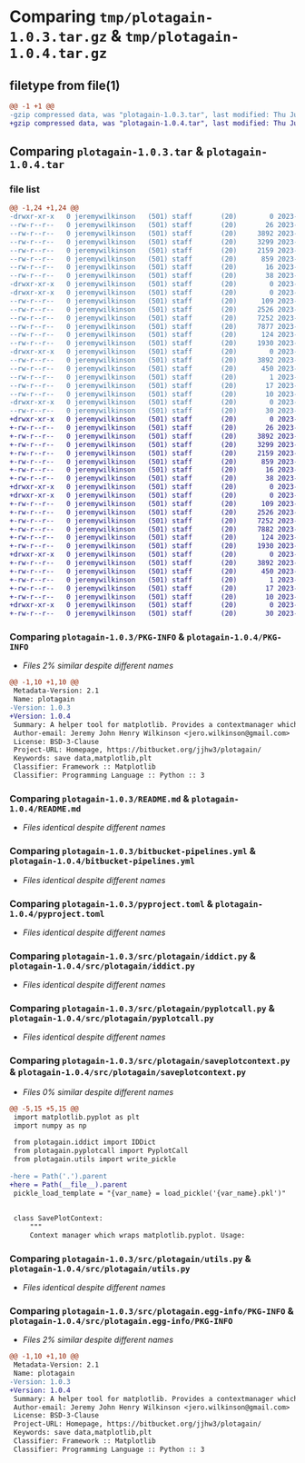 # Comparing `tmp/plotagain-1.0.3.tar.gz` & `tmp/plotagain-1.0.4.tar.gz`

## filetype from file(1)

```diff
@@ -1 +1 @@
-gzip compressed data, was "plotagain-1.0.3.tar", last modified: Thu Jul 20 18:33:23 2023, max compression
+gzip compressed data, was "plotagain-1.0.4.tar", last modified: Thu Jul 20 18:34:55 2023, max compression
```

## Comparing `plotagain-1.0.3.tar` & `plotagain-1.0.4.tar`

### file list

```diff
@@ -1,24 +1,24 @@
-drwxr-xr-x   0 jeremywilkinson   (501) staff       (20)        0 2023-07-20 18:33:23.446437 plotagain-1.0.3/
--rw-r--r--   0 jeremywilkinson   (501) staff       (20)       26 2023-07-20 12:51:44.000000 plotagain-1.0.3/.gitignore
--rw-r--r--   0 jeremywilkinson   (501) staff       (20)     3892 2023-07-20 18:33:23.446278 plotagain-1.0.3/PKG-INFO
--rw-r--r--   0 jeremywilkinson   (501) staff       (20)     3299 2023-07-20 17:59:37.000000 plotagain-1.0.3/README.md
--rw-r--r--   0 jeremywilkinson   (501) staff       (20)     2159 2023-07-20 18:09:45.000000 plotagain-1.0.3/bitbucket-pipelines.yml
--rw-r--r--   0 jeremywilkinson   (501) staff       (20)      859 2023-07-20 18:21:23.000000 plotagain-1.0.3/pyproject.toml
--rw-r--r--   0 jeremywilkinson   (501) staff       (20)       16 2023-07-20 10:56:02.000000 plotagain-1.0.3/requirements.txt
--rw-r--r--   0 jeremywilkinson   (501) staff       (20)       38 2023-07-20 18:33:23.446489 plotagain-1.0.3/setup.cfg
-drwxr-xr-x   0 jeremywilkinson   (501) staff       (20)        0 2023-07-20 18:33:23.443475 plotagain-1.0.3/src/
-drwxr-xr-x   0 jeremywilkinson   (501) staff       (20)        0 2023-07-20 18:33:23.445167 plotagain-1.0.3/src/plotagain/
--rw-r--r--   0 jeremywilkinson   (501) staff       (20)      109 2023-07-20 18:33:14.000000 plotagain-1.0.3/src/plotagain/__init__.py
--rw-r--r--   0 jeremywilkinson   (501) staff       (20)     2526 2023-07-20 18:00:09.000000 plotagain-1.0.3/src/plotagain/iddict.py
--rw-r--r--   0 jeremywilkinson   (501) staff       (20)     7252 2023-07-20 17:53:49.000000 plotagain-1.0.3/src/plotagain/pyplotcall.py
--rw-r--r--   0 jeremywilkinson   (501) staff       (20)     7877 2023-07-20 18:33:08.000000 plotagain-1.0.3/src/plotagain/saveplotcontext.py
--rw-r--r--   0 jeremywilkinson   (501) staff       (20)      124 2023-07-20 17:53:49.000000 plotagain-1.0.3/src/plotagain/script_template.txt
--rw-r--r--   0 jeremywilkinson   (501) staff       (20)     1930 2023-07-20 17:37:51.000000 plotagain-1.0.3/src/plotagain/utils.py
-drwxr-xr-x   0 jeremywilkinson   (501) staff       (20)        0 2023-07-20 18:33:23.445888 plotagain-1.0.3/src/plotagain.egg-info/
--rw-r--r--   0 jeremywilkinson   (501) staff       (20)     3892 2023-07-20 18:33:23.000000 plotagain-1.0.3/src/plotagain.egg-info/PKG-INFO
--rw-r--r--   0 jeremywilkinson   (501) staff       (20)      450 2023-07-20 18:33:23.000000 plotagain-1.0.3/src/plotagain.egg-info/SOURCES.txt
--rw-r--r--   0 jeremywilkinson   (501) staff       (20)        1 2023-07-20 18:33:23.000000 plotagain-1.0.3/src/plotagain.egg-info/dependency_links.txt
--rw-r--r--   0 jeremywilkinson   (501) staff       (20)       17 2023-07-20 18:33:23.000000 plotagain-1.0.3/src/plotagain.egg-info/requires.txt
--rw-r--r--   0 jeremywilkinson   (501) staff       (20)       10 2023-07-20 18:33:23.000000 plotagain-1.0.3/src/plotagain.egg-info/top_level.txt
-drwxr-xr-x   0 jeremywilkinson   (501) staff       (20)        0 2023-07-20 18:33:23.446035 plotagain-1.0.3/tests/
--rw-r--r--   0 jeremywilkinson   (501) staff       (20)       30 2023-07-20 18:12:48.000000 plotagain-1.0.3/tests/test_nothing.py
+drwxr-xr-x   0 jeremywilkinson   (501) staff       (20)        0 2023-07-20 18:34:55.212576 plotagain-1.0.4/
+-rw-r--r--   0 jeremywilkinson   (501) staff       (20)       26 2023-07-20 12:51:44.000000 plotagain-1.0.4/.gitignore
+-rw-r--r--   0 jeremywilkinson   (501) staff       (20)     3892 2023-07-20 18:34:55.212409 plotagain-1.0.4/PKG-INFO
+-rw-r--r--   0 jeremywilkinson   (501) staff       (20)     3299 2023-07-20 17:59:37.000000 plotagain-1.0.4/README.md
+-rw-r--r--   0 jeremywilkinson   (501) staff       (20)     2159 2023-07-20 18:09:45.000000 plotagain-1.0.4/bitbucket-pipelines.yml
+-rw-r--r--   0 jeremywilkinson   (501) staff       (20)      859 2023-07-20 18:21:23.000000 plotagain-1.0.4/pyproject.toml
+-rw-r--r--   0 jeremywilkinson   (501) staff       (20)       16 2023-07-20 10:56:02.000000 plotagain-1.0.4/requirements.txt
+-rw-r--r--   0 jeremywilkinson   (501) staff       (20)       38 2023-07-20 18:34:55.212631 plotagain-1.0.4/setup.cfg
+drwxr-xr-x   0 jeremywilkinson   (501) staff       (20)        0 2023-07-20 18:34:55.209322 plotagain-1.0.4/src/
+drwxr-xr-x   0 jeremywilkinson   (501) staff       (20)        0 2023-07-20 18:34:55.210992 plotagain-1.0.4/src/plotagain/
+-rw-r--r--   0 jeremywilkinson   (501) staff       (20)      109 2023-07-20 18:34:50.000000 plotagain-1.0.4/src/plotagain/__init__.py
+-rw-r--r--   0 jeremywilkinson   (501) staff       (20)     2526 2023-07-20 18:00:09.000000 plotagain-1.0.4/src/plotagain/iddict.py
+-rw-r--r--   0 jeremywilkinson   (501) staff       (20)     7252 2023-07-20 17:53:49.000000 plotagain-1.0.4/src/plotagain/pyplotcall.py
+-rw-r--r--   0 jeremywilkinson   (501) staff       (20)     7882 2023-07-20 18:34:38.000000 plotagain-1.0.4/src/plotagain/saveplotcontext.py
+-rw-r--r--   0 jeremywilkinson   (501) staff       (20)      124 2023-07-20 17:53:49.000000 plotagain-1.0.4/src/plotagain/script_template.txt
+-rw-r--r--   0 jeremywilkinson   (501) staff       (20)     1930 2023-07-20 17:37:51.000000 plotagain-1.0.4/src/plotagain/utils.py
+drwxr-xr-x   0 jeremywilkinson   (501) staff       (20)        0 2023-07-20 18:34:55.212018 plotagain-1.0.4/src/plotagain.egg-info/
+-rw-r--r--   0 jeremywilkinson   (501) staff       (20)     3892 2023-07-20 18:34:55.000000 plotagain-1.0.4/src/plotagain.egg-info/PKG-INFO
+-rw-r--r--   0 jeremywilkinson   (501) staff       (20)      450 2023-07-20 18:34:55.000000 plotagain-1.0.4/src/plotagain.egg-info/SOURCES.txt
+-rw-r--r--   0 jeremywilkinson   (501) staff       (20)        1 2023-07-20 18:34:55.000000 plotagain-1.0.4/src/plotagain.egg-info/dependency_links.txt
+-rw-r--r--   0 jeremywilkinson   (501) staff       (20)       17 2023-07-20 18:34:55.000000 plotagain-1.0.4/src/plotagain.egg-info/requires.txt
+-rw-r--r--   0 jeremywilkinson   (501) staff       (20)       10 2023-07-20 18:34:55.000000 plotagain-1.0.4/src/plotagain.egg-info/top_level.txt
+drwxr-xr-x   0 jeremywilkinson   (501) staff       (20)        0 2023-07-20 18:34:55.212167 plotagain-1.0.4/tests/
+-rw-r--r--   0 jeremywilkinson   (501) staff       (20)       30 2023-07-20 18:12:48.000000 plotagain-1.0.4/tests/test_nothing.py
```

### Comparing `plotagain-1.0.3/PKG-INFO` & `plotagain-1.0.4/PKG-INFO`

 * *Files 2% similar despite different names*

```diff
@@ -1,10 +1,10 @@
 Metadata-Version: 2.1
 Name: plotagain
-Version: 1.0.3
+Version: 1.0.4
 Summary: A helper tool for matplotlib. Provides a contextmanager which automatically saves data used to make plots and automatically generates a script to re-load and re-plot this data at a later stage.
 Author-email: Jeremy John Henry Wilkinson <jero.wilkinson@gmail.com>
 License: BSD-3-Clause
 Project-URL: Homepage, https://bitbucket.org/jjhw3/plotagain/
 Keywords: save data,matplotlib,plt
 Classifier: Framework :: Matplotlib
 Classifier: Programming Language :: Python :: 3
```

### Comparing `plotagain-1.0.3/README.md` & `plotagain-1.0.4/README.md`

 * *Files identical despite different names*

### Comparing `plotagain-1.0.3/bitbucket-pipelines.yml` & `plotagain-1.0.4/bitbucket-pipelines.yml`

 * *Files identical despite different names*

### Comparing `plotagain-1.0.3/pyproject.toml` & `plotagain-1.0.4/pyproject.toml`

 * *Files identical despite different names*

### Comparing `plotagain-1.0.3/src/plotagain/iddict.py` & `plotagain-1.0.4/src/plotagain/iddict.py`

 * *Files identical despite different names*

### Comparing `plotagain-1.0.3/src/plotagain/pyplotcall.py` & `plotagain-1.0.4/src/plotagain/pyplotcall.py`

 * *Files identical despite different names*

### Comparing `plotagain-1.0.3/src/plotagain/saveplotcontext.py` & `plotagain-1.0.4/src/plotagain/saveplotcontext.py`

 * *Files 0% similar despite different names*

```diff
@@ -5,15 +5,15 @@
 import matplotlib.pyplot as plt
 import numpy as np
 
 from plotagain.iddict import IDDict
 from plotagain.pyplotcall import PyplotCall
 from plotagain.utils import write_pickle
 
-here = Path('.').parent
+here = Path(__file__).parent
 pickle_load_template = "{var_name} = load_pickle('{var_name}.pkl')"
 
 
 class SavePlotContext:
     """
     Context manager which wraps matplotlib.pyplot. Usage:
```

### Comparing `plotagain-1.0.3/src/plotagain/utils.py` & `plotagain-1.0.4/src/plotagain/utils.py`

 * *Files identical despite different names*

### Comparing `plotagain-1.0.3/src/plotagain.egg-info/PKG-INFO` & `plotagain-1.0.4/src/plotagain.egg-info/PKG-INFO`

 * *Files 2% similar despite different names*

```diff
@@ -1,10 +1,10 @@
 Metadata-Version: 2.1
 Name: plotagain
-Version: 1.0.3
+Version: 1.0.4
 Summary: A helper tool for matplotlib. Provides a contextmanager which automatically saves data used to make plots and automatically generates a script to re-load and re-plot this data at a later stage.
 Author-email: Jeremy John Henry Wilkinson <jero.wilkinson@gmail.com>
 License: BSD-3-Clause
 Project-URL: Homepage, https://bitbucket.org/jjhw3/plotagain/
 Keywords: save data,matplotlib,plt
 Classifier: Framework :: Matplotlib
 Classifier: Programming Language :: Python :: 3
```

